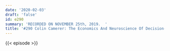 ```yaml
---
date: '2020-02-03'
draft: 'false'
id: e290
summary: 'RECORDED ON NOVEMBER 25th, 2019.  '
title: '#290 Colin Camerer: The Economics And Neuroscience Of Decision-Making'
---
```

{{< episode >}}
